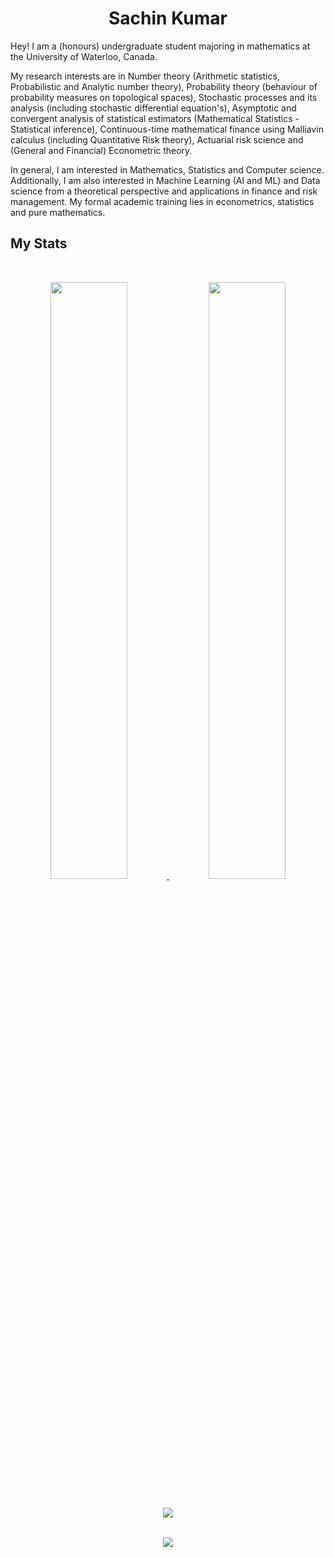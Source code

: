 <h1 align="center">
  <b>Sachin Kumar</b>
</h1>
<!-- <img align="right" width=400px height=400px alt="landing gif" src="https://github.com/probro27/landing-design/blob/main/PK%20.gif" /> -->

Hey! I am a (honours) undergraduate student majoring in mathematics at the University of Waterloo, Canada.

My research interests are in Number theory (Arithmetic statistics, Probabilistic and Analytic number theory), Probability theory (behaviour of probability measures on topological spaces), Stochastic processes and its analysis (including stochastic differential equation's), Asymptotic and convergent analysis of statistical estimators (Mathematical Statistics - Statistical inference), Continuous-time mathematical finance using Malliavin calculus (including Quantitative Risk theory), Actuarial risk science and (General and Financial) Econometric theory. 
<!-- (a.k.a Quantitative and computational finance, Financial engineering and Financial mathematics) -->

In general, I am interested in Mathematics, Statistics and Computer science. 
Additionally, I am also interested in Machine Learning (AI and ML) and Data science from a theoretical perspective and applications in finance and risk management. 
My formal academic training lies in econometrics, statistics and pure mathematics.   

<!-- In general, I find joy in delving into every facet of mathematics, be it applied or pure, though I hold a special fondness for the abstract beauty of the latter.  -->

## My Stats

<br/>
<p align="center">
  <a href="https://abhigyantrips.dev/">
  <img width="49.5%" src="https://github-readme-stats.vercel.app/api?username=diophantus03&show_icons=true&theme=dracula&hide_border=true" />
    <img width="49.5%" src="https://github-readme-streak-stats.herokuapp.com/?user=diophantus03&theme=dracula&hide_border=true" />
    
  </a>
</p>
<br>


<div align = "center">
  <img align="center" src= "https://github-profile-trophy.vercel.app/?username=diophantus03&theme=dracula&rank=SECRET,SSS,SS,AAA,B&margin-w=10" />
</div>
<br>
<div align = "center">
  <p>
    <img src="https://github-readme-stats.vercel.app/api/top-langs/?username=diophantus03&theme=dracula&layout=compact&langs_count=7" />
  </p>
</div>

<!--- 
<div align = "center">
  <p>
   <img src="./profile-3d-contrib/profile-night-rainbow.svg" />
   ![](./profile-3d-contrib/profile-green-animate.svg)
    
  </p>
</div>

<p align="center">
  <a href="https://skillicons.dev">
    <img src="https://skillicons.dev/icons?i=bash,c,cpp,cs,js,html,css,figma,firebase,flask,flutter,git,graphql,haskell,heroku,java,kotlin,linux,mongodb,mysql,nextjs,nodejs,postgres,py,redis,react,rust,swift,typescript,vscode" />
  </a>
</p>
-->
